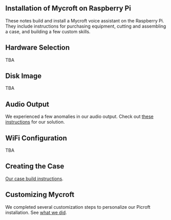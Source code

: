 Installation of Mycroft on Raspberry Pi
---------------------------------------

These notes build and install a Mycroft voice assistant
on the Raspberry Pi.  They include instructions for
purchasing equipment, cutting and assembling a case,
and building a few custom skills.

Hardware Selection
------------------

TBA

Disk Image
----------

TBA


Audio Output
------------

We experienced a few anomalies in our audio output.
Check out [these instructions](audio/) for our solution.

WiFi Configuration
------------------

TBA

Creating the Case
-----------------

[Our case build instructions](laser-cut-case/).


Customizing Mycroft
-------------------

We completed several customization steps to personalize
our Picroft installation.  See [what we did](customization/).

